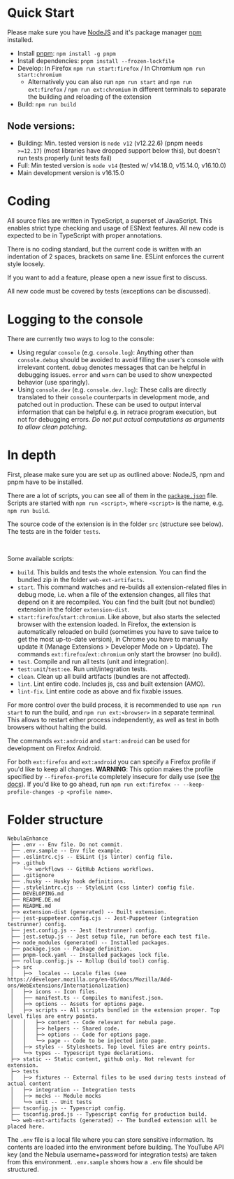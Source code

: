 # Quick Start

Please make sure you have [NodeJS](https://nodejs.org/) and it's package manager [npm](https://www.npmjs.com/) installed.

- Install [pnpm](https://github.com/pnpm/pnpm): `npm install -g pnpm`
- Install dependencies: `pnpm install --frozen-lockfile`
- Develop: In Firefox `npm run start:firefox` / In Chromium `npm run start:chromium`
  - Alternatively you can also run `npm run start` and `npm run ext:firefox` / `npm run ext:chromium` in different terminals to separate the building and reloading of the extension
- Build: `npm run build`

## Node versions:

- Building: Min. tested version is `node v12` (v12.22.6) (pnpm needs `>=12.17`) (most libraries have dropped support below this), but doesn't run tests properly (unit tests fail)
- Full: Min tested version is `node v14` (tested w/ v14.18.0, v15.14.0, v16.10.0)
- Main development version is v16.15.0


# Coding

All source files are written in TypeScript, a superset of JavaScript. This enables strict type checking and usage of ESNext features. All new code is expected to be in TypeScript with proper annotations.

There is no coding standard, but the current code is written with an indentation of 2 spaces, brackets on same line. ESLint enforces the current style loosely.

If you want to add a feature, please open a new issue first to discuss.

All new code must be covered by tests (exceptions can be discussed).


# Logging to the console

There are currently two ways to log to the console:
- Using regular `console` (e.g. `console.log`): Anything other than `console.debug` should be avoided to avoid filling the user's console with irrelevant content. `debug` denotes messages that can be helpful in debugging issues. `error` and `warn` can be used to show unexpected behavior (use sparingly).
- Using `console.dev` (e.g. `console.dev.log`): These calls are directly translated to their `console` counterparts in development mode, and patched out in production. These can be used to output interval information that can be helpful e.g. in retrace program execution, but not for debugging errors. *Do not put actual computations as arguments to allow clean patching*.


# In depth

First, please make sure you are set up as outlined above: NodeJS, npm and pnpm have to be installed.

There are a lot of scripts, you can see all of them in the [`package.json`](package.json) file. Scripts are started with `npm run <script>`, where `<script>` is the name, e.g. `npm run build`.

The source code of the extension is in the folder `src` (structure see below). The tests are in the folder `tests`.

&nbsp;

Some available scripts:

- `build`. This builds and tests the whole extension. You can find the bundled zip in the folder `web-ext-artifacts`.
- `start`. This command watches and re-builds all extension-related files in debug mode, i.e. when a file of the extension changes, all files that depend on it are recompiled. You can find the built (but not bundled) extension in the folder `extension-dist`.
- `start:firefox`/`start:chromium`. Like above, but also starts the selected browser with the extension loaded. In Firefox, the extension is automatically reloaded on build (sometimes you have to save twice to get the most up-to-date version), in Chrome you have to manually update it (Manage Extensions > Developer Mode on > Update). The commands `ext:firefox`/`ext:chromium` only start the browser (no build).
- `test`. Compile and run all tests (unit and integration).
- `test:unit`/`test:ee`. Run unit/integration tests.
- `clean`. Clean up all build artifacts (bundles are not affected).
- `lint`. Lint entire code. Includes js, css and built extension (AMO).
- `lint-fix`. Lint entire code as above and fix fixable issues.

For more control over the build process, it is recommended to use `npm run start` to run the build, and `npm run ext:<browser>` in a separate terminal. This allows to restart either process independently, as well as test in both browsers without halting the build.

The commands `ext:android` and `start:android` can be used for development on Firefox Android.

For both `ext:firefox` and `ext:android` you can specify a Firefox profile if you'd like to keep all changes. **WARNING**: This option makes the profile specified by `--firefox-profile` completely insecure for daily use (see [the docs](https://extensionworkshop.com/documentation/develop/web-ext-command-reference/#--firefox)). If you'd like to go ahead, run `npm run ext:firefox -- --keep-profile-changes -p <profile name>`.


# Folder structure

```
NebulaEnhance
 ├── .env -- Env file. Do not commit.
 ├── .env.sample -- Env file example.
 ├── .eslintrc.cjs -- ESLint (js linter) config file.
 ├─> .github
 │   └─> workflows -- GitHub Actions workflows.
 ├── .gitignore
 ├── .husky -- Husky hook definitions.
 ├── .stylelintrc.cjs -- StyleLint (css linter) config file.
 ├── DEVELOPING.md
 ├── README.DE.md
 ├── README.md
 ├─> extension-dist (generated) -- Built extension.
 ├── jest-puppeteer.config.cjs -- Jest-Puppeteer (integration testrunner) config.
 ├── jest.config.js -- Jest (testrunner) config.
 ├── jest.setup.js -- Jest setup file, run before each test file.
 ├─> node_modules (generated) -- Installed packages.
 ├── package.json -- Package definition.
 ├── pnpm-lock.yaml -- Installed packages lock file.
 ├── rollup.config.js -- Rollup (build tool) config.
 ├─> src
 │   ├─> _locales -- Locale files (see https://developer.mozilla.org/en-US/docs/Mozilla/Add-ons/WebExtensions/Internationalization)
 │   ├─> icons -- Icon files.
 │   ├── manifest.ts -- Compiles to manifest.json.
 │   ├─> options -- Assets for options page.
 │   ├─> scripts -- All scripts bundled in the extension proper. Top level files are entry points.
 │   │   ├─> content -- Code relevant for nebula page.
 │   │   ├─> helpers -- Shared code.
 │   │   ├─> options -- Code for options page.
 │   │   └─> page -- Code to be injected into page.
 │   ├─> styles -- Stylesheets. Top level files are entry points.
 │   └─> types -- Typescript type declarations.
 ├─> static -- Static content, github only. Not relevant for extension.
 ├─> tests
 │   ├─> fixtures -- External files to be used during tests instead of actual content
 │   ├─> integration -- Integration tests
 │   ├─> mocks -- Module mocks
 │   └─> unit -- Unit tests
 ├── tsconfig.js -- Typescript config.
 ├── tsconfig.prod.js -- Typescript config for production build.
 └─> web-ext-artifacts (generated) -- The bundled extension will be placed here.
```

The `.env` file is a local file where you can store sensitive information. Its contents are loaded into the environment before building. The YouTube API key (and the Nebula username+password for integration tests) are taken from this environment. `.env.sample` shows how a `.env` file should be structured.